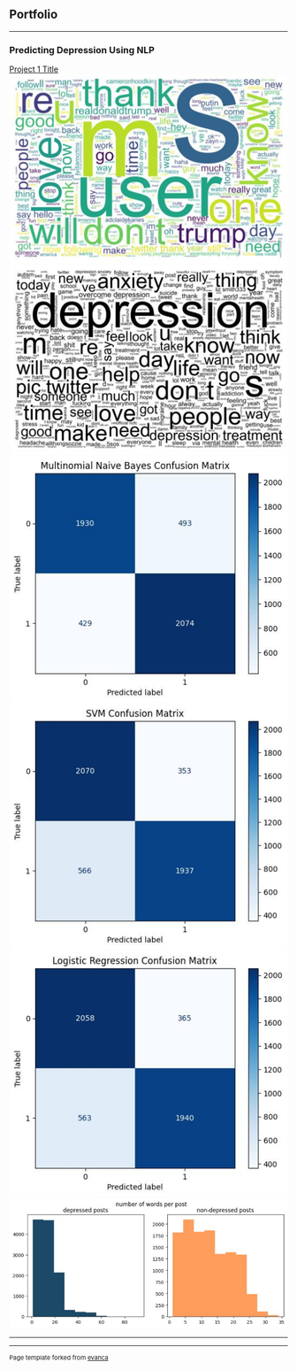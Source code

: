 ## Portfolio

---

### Predicting Depression Using NLP

[Project 1 Title](https://github.com/thalia-huynh/predicting-depression-using-nlp)<br>
<img src="images/1677202991123.jpeg?raw=true"/><img src="images/1677202949386.jpeg?raw=true"/>
<img src="images/1677098908347.jpeg?raw=true"/><img src="images/1677098891905.jpeg?raw=true"/>
<img src="images/1677098863668.jpeg?raw=true"/><img src="images/1676838953709.jpeg?raw=true"/>

---




---
<p style="font-size:11px">Page template forked from <a href="https://github.com/evanca/quick-portfolio">evanca</a></p>
<!-- Remove above link if you don't want to attibute -->
